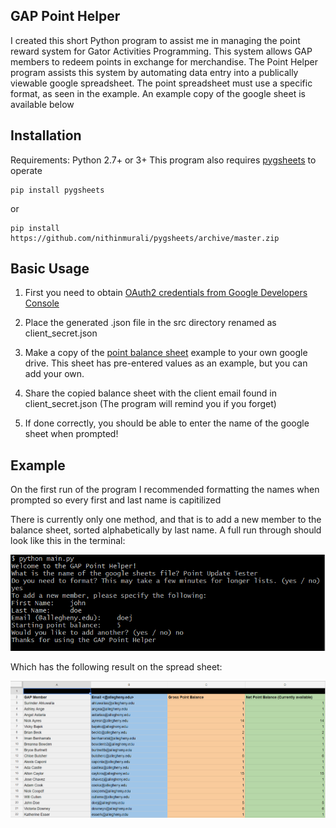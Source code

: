 GAP Point Helper
----------------

I created this short Python program to assist me in managing the point reward system for Gator Activities Programming. This system allows GAP members to redeem points in exchange for merchandise. The Point Helper program assists this system by automating data entry into a publically viewable google spreadsheet. The point spreadsheet must use a specific format, as seen in the example. An example copy of the google sheet is available below

Installation
------------

Requirements: Python 2.7+ or 3+
This program also requires [pygsheets](https://github.com/nithinmurali/pygsheets) to operate

```
pip install pygsheets
```

or

```
pip install https://github.com/nithinmurali/pygsheets/archive/master.zip
```

Basic Usage
-----------

1. First you need to obtain [OAuth2 credentials from Google Developers Console](https://gspread.readthedocs.io/en/latest/oauth2.html)

2. Place the generated .json file in the src directory renamed as client_secret.json

3. Make a copy of the [point balance sheet](https://docs.google.com/spreadsheets/d/1gR468chU87wFQN4Tz8VoAngKNFZcYbhj6D-RxGcvyLg/edit?usp=sharing) example to your own google drive. This sheet has pre-entered values as an example, but you can add your own.

4. Share the copied balance sheet with the client email found in client_secret.json (The program will remind you if you forget)

5. If done correctly, you should be able to enter the name of the google sheet when prompted!

Example
-------

On the first run of the program I recommended formatting the names when prompted so every first and last name is capitilized

There is currently only one method, and that is to add a new member to the balance sheet, sorted alphabetically by last name.
A full run through should look like this in the terminal:

![example](img/sample.PNG "Terminal Example")

Which has the following result on the spread sheet:

![sheet](img/sheets.png "Sheet Example")

